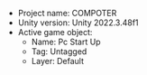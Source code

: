 <!-- UNITY CODE ASSIST INSTRUCTIONS START -->
- Project name: COMPOTER
- Unity version: Unity 2022.3.48f1
- Active game object:
  - Name: Pc Start Up
  - Tag: Untagged
  - Layer: Default
<!-- UNITY CODE ASSIST INSTRUCTIONS END -->
